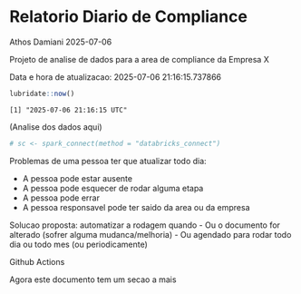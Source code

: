 # Relatorio Diario de Compliance
Athos Damiani
2025-07-06

Projeto de analise de dados para a area de compliance da Empresa X

Data e hora de atualizacao: 2025-07-06 21:16:15.737866

``` r
lubridate::now()
```

    [1] "2025-07-06 21:16:15 UTC"

(Analise dos dados aqui)

``` r
# sc <- spark_connect(method = "databricks_connect")
```

Problemas de uma pessoa ter que atualizar todo dia:

-   A pessoa pode estar ausente
-   A pessoa pode esquecer de rodar alguma etapa
-   A pessoa pode errar
-   A pessoa responsavel pode ter saido da area ou da empresa

Solucao proposta: automatizar a rodagem quando - Ou o documento for
alterado (sofrer alguma mudanca/melhoria) - Ou agendado para rodar todo
dia ou todo mes (ou periodicamente)

Github Actions

Agora este documento tem um secao a mais
